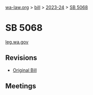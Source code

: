 [wa-law.org](/) > [bill](/bill/) > [2023-24](/bill/2023-24/) > [SB 5068](/bill/2023-24/sb/5068/)

# SB 5068
[leg.wa.gov](https://app.leg.wa.gov/billsummary?BillNumber=5068&Year=2023&Initiative=false)

## Revisions
* [Original Bill](1/)

## Meetings